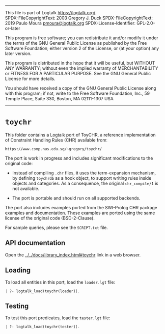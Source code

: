 ________________________________________________________________________

This file is part of Logtalk <https://logtalk.org/>  
SPDX-FileCopyrightText: 2003 Gregory J. Duck
SPDX-FileCopyrightText: 2019 Paulo Moura <pmoura@logtalk.org>
SPDX-License-Identifier: GPL-2.0-or-later

This program is free software; you can redistribute it and/or modify
it under the terms of the GNU General Public License as published by
the Free Software Foundation; either version 2 of the License, or
(at your option) any later version.

This program is distributed in the hope that it will be useful,
but WITHOUT ANY WARRANTY; without even the implied warranty of
MERCHANTABILITY or FITNESS FOR A PARTICULAR PURPOSE.  See the
GNU General Public License for more details.

You should have received a copy of the GNU General Public License
along with this program; if not, write to the Free Software
Foundation, Inc., 59 Temple Place, Suite 330, Boston, MA  02111-1307  USA
________________________________________________________________________


`toychr`
========

This folder contains a Logtalk port of ToyCHR, a reference implementation
of Constraint Handling Rules (CHR) available from:

	https://www.comp.nus.edu.sg/~gregory/toychr/

The port is work in progress and includes significant modifications to the
original code:

- Instead of compiling `.chr` files, it uses the term-expansion mechanism,
by defining `toychrdb` as a hook object, to support writing rules inside
objects and categories. As a consequence, the original `chr_compile/1` is
not available.

- The port is portable and should run on all supported backends.

The port also includes examples ported from the SWI-Prolog CHR package
examples and documentation. These examples are ported using the same
license of the original code (BSD-2-Clause).

For sample queries, please see the `SCRIPT.txt` file.


API documentation
-----------------

Open the [../../docs/library_index.html#toychr](../../docs/library_index.html#toychr)
link in a web browser.


Loading
-------

To load all entities in this port, load the `loader.lgt` file:

	| ?- logtalk_load(toychr(loader)).


Testing
-------

To test this port predicates, load the `tester.lgt` file:

	| ?- logtalk_load(toychr(tester)).
